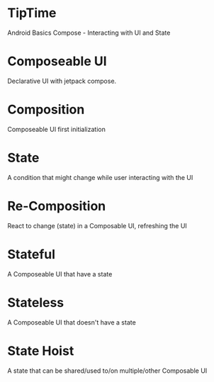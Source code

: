 # TipTime
Android Basics Compose - Interacting with UI and State

# Composeable UI
Declarative UI with jetpack compose.

# Composition
Composeable UI first initialization

# State
A condition that might change while user interacting with the UI

# Re-Composition
React to change (state) in a Composable UI, refreshing the UI

# Stateful
A Composeable UI that have a state

# Stateless
A Composeable UI that doesn't have a state

# State Hoist
A state that can be shared/used to/on multiple/other Composable UI
